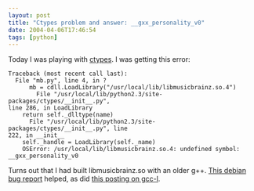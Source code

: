 ```yaml
---
layout: post
title: "Ctypes problem and answer: __gxx_personality_v0"
date: 2004-04-06T17:46:54
tags: [python]
---
```


Today I was playing with [ctypes][1]. I was getting this error:

    Traceback (most recent call last):
      File "mb.py", line 4, in ?
          mb = cdll.LoadLibrary("/usr/local/lib/libmusicbrainz.so.4")
            File "/usr/local/lib/python2.3/site-packages/ctypes/__init__.py",
    line 286, in LoadLibrary
        return self._dlltype(name)
          File "/usr/local/lib/python2.3/site-packages/ctypes/__init__.py", line
    222, in __init__
        self._handle = LoadLibrary(self._name)
        OSError: /usr/local/lib/libmusicbrainz.so.4: undefined symbol:
    __gxx_personality_v0

Turns out that I had built libmusicbrainz.so with an older g++. [This debian bug report][2] helped, as did [this posting on gcc-l][3].

   [1]: http://starship.python.net/crew/theller/ctypes/
   [2]: http://bugs.debian.org/cgi-bin/bugreport.cgi?bug=186788+
   [3]: http://www.faqchest.com/prgm/gcc-l/gcc-02/gcc-0207/gcc-020703/gcc02071822_33715.html
